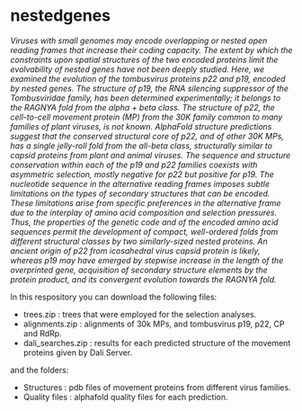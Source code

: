 # nestedgenes

_Viruses with small genomes may encode overlapping or nested open reading frames that increase their coding capacity. The extent by which the constraints upon spatial structures of the two encoded proteins limit the evolvability of nested genes have not been deeply studied. Here, we examined the evolution of the tombusvirus proteins p22 and p19, encoded by nested genes. The structure of p19, the RNA silencing suppressor of the Tombusviridae family, has been determined experimentally; it belongs to the RAGNYA fold from the alpha + beta class. The structure of p22, the cell-to-cell movement protein (MP) from the 30K family common to many families of plant viruses, is not known. AlphaFold structure predictions suggest that the conserved structural core of p22, and of other 30K MPs, has a single jelly-roll fold from the all-beta class, structurally similar to capsid proteins from plant and animal viruses. The sequence and structure conservation within each of the p19 and p22 families coexists with asymmetric selection, mostly negative for p22 but positive for p19. The nucleotide sequence in the alternative reading frames imposes subtle limitations on the types of secondary structures that can be encoded. These limitations arise from specific preferences in the alternative frame due to the interplay of amino acid composition and selection pressures. Thus, the properties of the genetic code and of the encoded amino acid sequences permit the development of compact, well-ordered folds from different structural classes by two similarly-sized nested proteins. An ancient origin of p22 from icosahedral virus capsid protein is likely, whereas p19 may have emerged by stepwise increase in the length of the overprinted gene, acquisition of secondary structure elements by the protein product, and its convergent evolution towards the RAGNYA fold._

In this respository you can download the following files:

- trees.zip : trees that were employed for the selection analyses.
- alignments.zip : alignments of 30k MPs, and tombusvirus p19, p22, CP and RdRp.
- dali_searches.zip : results for each predicted structure of the movement proteins given by Dali Server.

and the folders:

- Structures : pdb files of movement proteins from different virus families.
- Quality files : alphafold quality files for each prediction.
